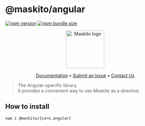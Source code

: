 # @maskito/angular

[![npm version](https://img.shields.io/npm/v/@maskito/angular.svg)](https://npmjs.com/package/@maskito/angular)
[![npm bundle size](https://img.shields.io/bundlephobia/minzip/@maskito/angular)](https://bundlephobia.com/result?p=@maskito/angular)

<p align="center">
    <img src="https://raw.githubusercontent.com/Tinkoff/maskito/main/projects/demo/src/assets/icons/maskito.svg" alt="Maskito logo" height="120px">
</p>

<p align="center">
    <a href="https://tinkoff.github.io/maskito/frameworks/angular">Documentation</a> •
    <a href="https://github.com/Tinkoff/maskito/issues/new/choose">Submit an Issue</a> •
    <a href="https://t.me/taiga_ui">Contact Us</a>
</p>

> The Angular-specific library.<br /> It provides a convenient way to use Maskito as a directive.

## How to install

```
npm i @maskito/{core,angular}
```
